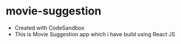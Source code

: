 # movie-suggestion
* Created with CodeSandbox
* This is Movie Suggestion app which i have build using React JS
